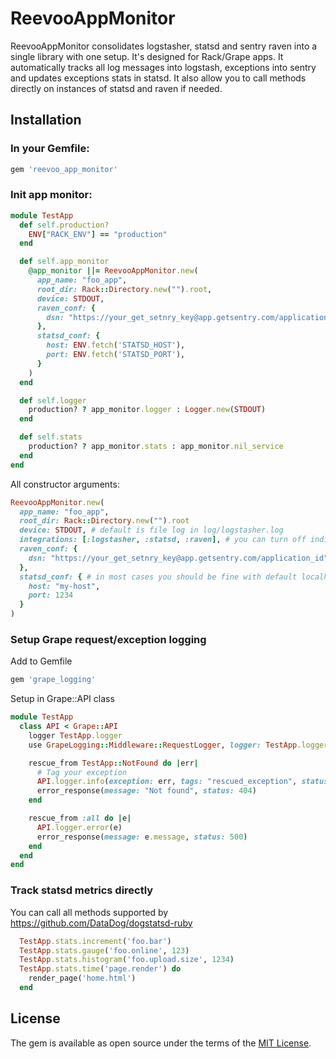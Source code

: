 # ReevooAppMonitor

ReevooAppMonitor consolidates logstasher, statsd and sentry raven into a single library with one setup.
It's designed for Rack/Grape apps. It automatically tracks all log messages into logstash, exceptions into
sentry and updates exceptions stats in statsd. It also allow you to call methods directly on instances of statsd
and raven if needed.

## Installation

### In your Gemfile:

```ruby
gem 'reevoo_app_monitor'
```

### Init app monitor:

```ruby
module TestApp
  def self.production?
    ENV["RACK_ENV"] == "production"
  end

  def self.app_monitor
    @app_monitor ||= ReevooAppMonitor.new(
      app_name: "foo_app",
      root_dir: Rack::Directory.new("").root,
      device: STDOUT,
      raven_conf: {
        dsn: "https://your_get_setnry_key@app.getsentry.com/application_id"
      },
      statsd_conf: {
        host: ENV.fetch('STATSD_HOST'),
        port: ENV.fetch('STATSD_PORT'),
      }
    )
  end

  def self.logger
    production? ? app_monitor.logger : Logger.new(STDOUT)
  end

  def self.stats
    production? ? app_monitor.stats : app_monitor.nil_service
  end
end
```

All constructor arguments:

```ruby
ReevooAppMonitor.new(
  app_name: "foo_app",
  root_dir: Rack::Directory.new("").root
  device: STDOUT, # default is file log in log/logstasher.log
  integrations: [:logstasher, :statsd, :raven], # you can turn off individual integrations
  raven_conf: {
    dsn: "https://your_get_setnry_key@app.getsentry.com/application_id"
  },
  statsd_conf: { # in most cases you should be fine with default localhost:8125
    host: "my-host",
    port: 1234
  }
)
```


### Setup Grape request/exception logging

Add to Gemfile

```ruby
gem 'grape_logging'
```

Setup in Grape::API class

```ruby
module TestApp
  class API < Grape::API
    logger TestApp.logger
    use GrapeLogging::Middleware::RequestLogger, logger: TestApp.logger

    rescue_from TestApp::NotFound do |err|
      # Tag your exception
      API.logger.info(exception: err, tags: "rescued_exception", status: 404)
      error_response(message: "Not found", status: 404)
    end

    rescue_from :all do |e|
      API.logger.error(e)
      error_response(message: e.message, status: 500)
    end
  end
end
```


### Track statsd metrics directly

You can call all methods supported by https://github.com/DataDog/dogstatsd-ruby

```ruby
  TestApp.stats.increment('foo.bar')
  TestApp.stats.gauge('foo.online', 123)
  TestApp.stats.histogram('foo.upload.size', 1234)
  TestApp.stats.time('page.render') do
    render_page('home.html')
  end
```


## License

The gem is available as open source under the terms of the [MIT License](http://opensource.org/licenses/MIT).
